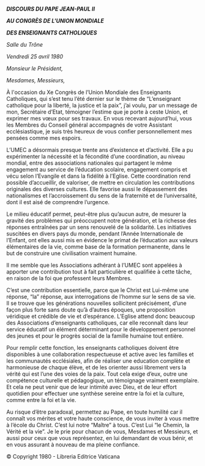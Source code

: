 ***DISCOURS DU PAPE JEAN-PAUL II***

***AU CONGRÈS DE L'UNION MONDIALE***

***DES ENSEIGNANTS CATHOLIQUES***

*Salle du Trône*

*Vendredi 25 avril 1980*

*Monsieur le Président,*

*Mesdames, Messieurs,*

À l'occasion du Xe Congrès de l’Union Mondiale des Enseignants Catholiques, qui s’est tenu l’été dernier sur le thème de “L’enseignant catholique pour la liberté, la justice et la paix”, j’ai voulu, par un message de mon, Secrétaire d’Etat, témoigner l’estime que je porte à ceste Union, et exprimer mes vœux pour ses travaux. En vous recevant aujourd’hui, vous les Membres du Conseil général accompagnés de votre Assistant ecclésiastique, je suis très heureux de vous confier personnellement mes pensées comme mes espoirs.

L’UMEC a désormais presque trente ans d’existence et d’activité. Elle a pu expérimenter la nécessité et la fécondité d’une coordination, au niveau mondial, entre des associations nationales qui partagent le même engagement au service de l’éducation scolaire, engagement compris et vécu selon l’Evangile et dans la fidélité à l’Eglise. Cette coordination rend possible d’accueillir, de valoriser, de mettre en circulation les contributions originales des diverses cultures. Elle favorise aussi le dépassement des nationalismes et l’accroissement du sens de la fraternité et de l’universalité, dont il est aisé de comprendre l’urgence.

Le milieu éducatif permet, peut-être plus qu’aucun autre, de mesurer la gravité des problèmes qui préoccupent notre génération, et la richesse des réponses entraînées par un sens renouvelé de la solidarité. Les initiatives suscitées en divers pays du monde, pendant l’Année Internationale de l’Enfant, ont elles aussi mis en évidence le primat de l’éducation aux valeurs élémentaires de la vie, comme base de la formation permanente, dans le but de construire une civilisation vraiment humaine.

Il me semble que les Associations adhérant à l’UMEC sont appelées à apporter une contribution tout à fait particulière et qualifiée à cette tâche, en raison de la foi que professent leurs Membres.

C’est une contribution essentielle, parce que le Christ est Lui-même une réponse, “la” réponse, aux interrogations de l’homme sur le sens de sa vie. Il se trouve que les générations nouvelles sollicitent précisément, d’une façon plus forte sans doute qu’à d’autres époques, une proposition véridique et crédible de vie et d’espérance. L’Eglise attend donc beaucoup des Associations d’enseignants catholiques, car elle reconnaît dans leur service éducatif un élément déterminant pour le développement personnel des jeunes et pour le progrès social de la famille humaine tout entière.

Pour remplir cette fonction, les enseignants catholiques doivent être disponibles à une collaboration respectueuse et active avec les familles et les communautés ecclésiales, afin de réaliser une education complète et harmonieuse de chaque élève, et de les orienter aussi librement vers la vérité qui est l’une des voies de la paix. Tout cela exige d’eux, outre une compétence culturelle et pédagogique, un témoignage vraiment exemplaire. Et cela ne peut venir que de leur intimité avec Dieu, et de leur effort quotidien pour effectuer une synthèse sereine entre la foi et la culture, comme entre la foi et la vie.

Au risque d’être paradoxal, permettez au Pape, en toute humilité car il connaît vos mérites et votre haute conscience, de vous inviter à vous mettre à l’école du Christ. C’est lui notre “Maître” à tous. C’est Lui “le Chemin, la Vérité et la vie”. Je le prie pour chacun de vous, Mesdames et Messieurs, et aussi pour ceux que vous représentez, en lui demandant de vous bénir, et en vous assurant à nouveau de ma pleine confiance.

© Copyright 1980 - Libreria Editrice Vaticana